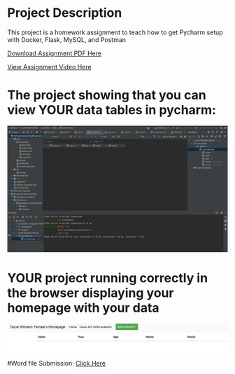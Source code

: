 # Project Description
This project is a homework assignment to teach how to get Pycharm setup with Docker, Flask, MySQL, and Postman

[Download Assignment PDF Here](PPFSQL-Homework.pdf)

[View Assignment Video Here](https://youtu.be/QbMWNgrfAFg)

# The project showing that you can view YOUR data tables in pycharm:
![oscarData](screenshots/oscarData.png)

# YOUR project running correctly in the browser displaying your homepage with your data
![browserData](screenshots/browserData.png)

#Word file Submission: [Click Here](webpart3.docx)

 
